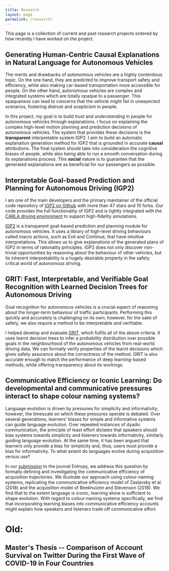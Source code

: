 ```yaml
---
title: Research
layout: page
permalink: /research/
---
```

This page is a collection of current and past research projects ordered by how recently I have worked on the project.


## Generating Human-Centric Causal Explanations in Natural Language for Autonomous Vehicles
The merits and drawbacks of autonomous vehicles are a highly contentious topic.
On the one hand, they are predicted to improve transport safety and efficiency, while also making car-based transportation more accessible for people.
On the other hand, autonomous vehicles are complex and integrated systems which are totally opaque to a passenger.
This opaqueness can lead to concerns that the vehicle might fail in unexpected scenarios, fostering distrust and scepticism in people.

In this project, my goal is to build *trust* and *understanding* in people for autonomous vehicles through explanations.
I focus on explaining the complex high-level motion planning and prediction decisions of autonomous vehicles.
The system that provides these decisions is the **transparent** interpretable system IGP2.
I aim to build an automatic explanation generation method for IGP2 that is grounded in accurate **causal** attributions.
The final system should take into consideration the cognitive biases of people, while also being able to run a smooth conversation during its explanations process.
This **social** nature is to guarantee that the generated explanations are as beneficial for our passengers as possible.


## Interpretable Goal-based Prediction and Planning for Autonomous Driving (IGP2)
I am one of the main developers and the primary maintainer of the official code repository of [IGP2 on Github](https://github.com/uoe-agents/IGP2) with more than 47 stars and 10 forks.
Our code provides the full functionality of IGP2 and is tightly integrated with the [CARLA driving environment](https://carla.org/) to support high-fidelity simulations.

[IGP2](https://www.five.ai/igp2) is a transparent goal-based prediction and planning module for autonomous vehicles.
It uses a library of high-level driving behaviours called macro actions, such as Exit and Continue, that have intuitive interpretations.
This allows us to give explanations of the generated plans of IGP2 in terms of rationality principles.
IGP2 does not only discover non-trivial opportunities by reasoning about the behaviour of other vehicles, but its inherent interpretability is a hugely desirable property in the safety critical world of autonomous driving.

## GRIT: Fast, Interpretable, and Verifiable Goal Recognition with Learned Decision Trees for Autonomous Driving
Goal recognition for autonomous vehicles is a crucial aspect of reasoning about the longer-term behaviour of traffic participants.
Performing this quickly and accurately is challenging on its own; however, for the sake of safety, we also require a method to be interpretable and verifiable.

I helped develop and evaluate [GRIT](https://github.com/uoe-agents/GRIT), which fulfils all of the above criteria.
It uses learnt decision trees to infer a probability distribution over possible goals in the neighbourhood of the autonomous vehicles from real-world driving data.
We can formally verify properties of the learnt decisions which gives safety assurance about the correctness of the method.
GRIT is also accurate enough to match the performance of deep learning-based methods, while offering transparency about its workings.

## Communicative Efficiency or Iconic Learning: Do developmental and communicative pressures interact to shape colour naming systems?

Language evolution is driven by pressures for simplicity and informativity; however, the timescale on which these pressures operate is debated.
Over several generations, learners' biases for simple and informative systems can guide language evolution.
Over repeated instances of dyadic communication, the principle of least effort dictates that speakers should bias systems towards simplicity and listeners towards informativity, similarly guiding language evolution.
At the same time, it has been argued that learners only provide a bias for simplicity and, thus, users must provide a bias for informativity.
To what extent do languages evolve during acquisition versus use?

In our [submission](https://psyarxiv.com/9zx7u) to the journal Entropy, we address this question by formally defining and investigating the communicative efficiency of acquisition trajectories.
We illustrate our approach using colour-naming systems, replicating the communicative efficiency model of Zaslavsky et al. (2018) and the acquisition model of Beekhuizen and Stevenson (2018).
We find that to the extent language is iconic, learning alone is sufficient to shape evolution.
With regard to colour-naming systems specifically, we find that incorporating learning biases into communicative efficiency accounts might explain how speakers and listeners trade off communicative effort.


# Old:

## Master's Thesis -- Comparison of Account Survival on Twitter During the First Wave of COVID-19 in Four Countries
